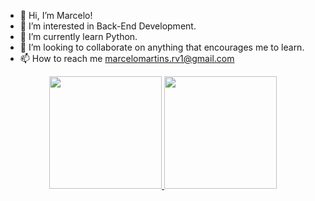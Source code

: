 - 👋 Hi, I’m Marcelo!
- 👀 I’m interested in Back-End Development.
- 🌱 I’m currently learn Python.
- 💞️ I’m looking to collaborate on anything that encourages me to learn.
- 📫 How to reach me marcelomartins.rv1@gmail.com

<div align="center">
  <a href="https://github.com/2MBG">
  <img height="180em" src="https://github-readme-stats.vercel.app/api?username=rafaballerini&show_icons=true&theme=dracula&include_all_commits=true&count_private=true"/>
  <img height="180em" src="https://github-readme-stats.vercel.app/api/top-langs/?username=rafaballerini&layout=compact&langs_count=7&theme=dracula"/>
</div>
